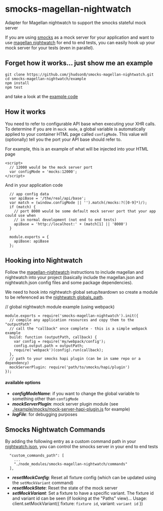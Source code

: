 # smocks-magellan-nightwatch
Adapter for Magellan nightwatch to support the smocks stateful mock server

If you are using [smocks](https://github.com/jhudson8/smocks) as a mock server for your application and want to use [magellan nightwatch](https://github.com/TestArmada/magellan-nightwatch) for end to end tests, you can easily hook up your mock server for your tests (even in parallel).

Forget how it works... just show me an example
----------------------------------------------------
```
git clone https://github.com/jhudson8/smocks-magellan-nightwatch.git
cd smocks-magellan-nightwatch/example
npm install
npm test
```
and take a look at the [example code](./example)


How it works
------------
You need to refer to configurable API base when executing your XHR calls.  To determine if you are in `mock mode`, a global variable is automatically applied to your container HTML page called `configMode`.  This value will (optionally) tell you the port your API base should refer to.

For example, this is an example of what will be injected into your HTML page
```
<script>
  // 12000 would be the mock server port
  var configMode = 'mocks:12000';
</script>
```

And in your application code
```
  // app config data
  var apiBase = '/the/real/api/base';
  var match = (window.configMode || '').match(/mocks:?([0-9]*)/);
  if (match) {
    // port 8000 would be some default mock server port that your app could use when
    // in normal development (not end to end tests)
    apiBase = 'http://localhost:' + (match[1] || '8000')
  }

  module.exports = {
    apiBase: apiBase
  };
```

Hooking into Nightwatch
-----------------------
Follow the [magellan-nightwatch](https://github.com/TestArmada/magellan-nightwatch) instructions to include magellan and nightwatch into your project (basically include the magellan.json and nightwatch.json config files and some package dependencies).

We need to hook into nightwatch global setup/teardown so create a module to be referenced as the [nightwatch globals_path](http://nightwatchjs.org/guide#settings-file).

// global nightwatch module example (using webpack)
```
module.exports = require('smocks-magellan-nightwatch').init({
  // compile any application resources and copy them to the "outputPath"
  // call the "callback" once complete - this is a simple webpack example
  build: function (outputPath, callback) {
    var config = require('my/webpack/config');
    config.output.path = outputPath;
    require('webpack')(config).run(callback);
  },
  // path to your smocks hapi plugin (can be in same repo or a dependency)
  mockServerPlugin: require('path/to/smocks/hapi/plugin')
});
```

#### available options

* ***configModeName***: if you want to change the global variable to something other than `configMode`
* ***mockServerPlugin***: mock server plugin module (see [./example/mocks/mock-server-hapi-plugin.js](./example/mocks/mock-server-hapi-plugin.js) for example)
* ***logFile***: for debugging purposes


Smocks Nightwatch Commands
--------------------------
By adding the following entry as a custom command path in your [nightwatch.json](http://nightwatchjs.org/guide#settings-file), you can control the smocks server in your end to end tests
```
  "custom_commands_path": [
    ...
    "./node_modules/smocks-magellan-nightwatch/commands"
  ],
```

* ***resetMockConfig***: Reset all fixture config (which can be updated using the `setMockVariant` command)
* ***resetMockState***: Reset the state of the mock server
* ***setMockVariant***: Set a fixture to have a specific variant.  The fixture id and variant id can be seen (if looking at the "Paths" view)... Usage: client.setMockVariant({ fixture: `fixture id`, variant: `variant id` })
